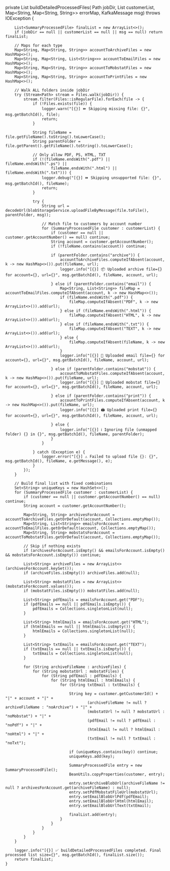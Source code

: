 private List<SummaryProcessedFile> buildDetailedProcessedFiles(
            Path jobDir,
            List<SummaryProcessedFile> customerList,
            Map<String, Map<String, String>> errorMap,
            KafkaMessage msg) throws IOException {

        List<SummaryProcessedFile> finalList = new ArrayList<>();
        if (jobDir == null || customerList == null || msg == null) return finalList;

        // Maps for each type
        Map<String, Map<String, String>> accountToArchiveFiles = new HashMap<>();
        Map<String, Map<String, List<String>>> accountToEmailFiles = new HashMap<>();
        Map<String, Map<String, String>> accountToMobstatFiles = new HashMap<>();
        Map<String, Map<String, String>> accountToPrintFiles = new HashMap<>();

        // Walk ALL folders inside jobDir
        try (Stream<Path> stream = Files.walk(jobDir)) {
            stream.filter(Files::isRegularFile).forEach(file -> {
                if (!Files.exists(file)) {
                    logger.warn("[{}] ⏩ Skipping missing file: {}", msg.getBatchId(), file);
                    return;
                }

                String fileName = file.getFileName().toString().toLowerCase();
                String parentFolder = file.getParent().getFileName().toString().toLowerCase();

                // Only allow PDF, PS, HTML, TXT
                if (!(fileName.endsWith(".pdf") || fileName.endsWith(".ps") ||
                        fileName.endsWith(".html") || fileName.endsWith(".txt"))) {
                    logger.debug("[{}] ⏩ Skipping unsupported file: {}", msg.getBatchId(), fileName);
                    return;
                }

                try {
                    String url = decodeUrl(blobStorageService.uploadFileByMessage(file.toFile(), parentFolder, msg));

                    // Match file to customers by account number
                    for (SummaryProcessedFile customer : customerList) {
                        if (customer == null || customer.getAccountNumber() == null) continue;
                        String account = customer.getAccountNumber();
                        if (!fileName.contains(account)) continue;

                        if (parentFolder.contains("archive")) {
                            accountToArchiveFiles.computeIfAbsent(account, k -> new HashMap<>()).put(fileName, url);
                            logger.info("[{}] 📦 Uploaded archive file={} for account={}, url={}", msg.getBatchId(), fileName, account, url);

                        } else if (parentFolder.contains("email")) {
                            Map<String, List<String>> fileMap = accountToEmailFiles.computeIfAbsent(account, k -> new HashMap<>());
                            if (fileName.endsWith(".pdf")) {
                                fileMap.computeIfAbsent("PDF", k -> new ArrayList<>()).add(url);
                            } else if (fileName.endsWith(".html")) {
                                fileMap.computeIfAbsent("HTML", k -> new ArrayList<>()).add(url);
                            } else if (fileName.endsWith(".txt")) {
                                fileMap.computeIfAbsent("TEXT", k -> new ArrayList<>()).add(url);
                            } else {
                                fileMap.computeIfAbsent(fileName, k -> new ArrayList<>()).add(url);
                            }
                            logger.info("[{}] 📧 Uploaded email file={} for account={}, url={}", msg.getBatchId(), fileName, account, url);

                        } else if (parentFolder.contains("mobstat")) {
                            accountToMobstatFiles.computeIfAbsent(account, k -> new HashMap<>()).put(fileName, url);
                            logger.info("[{}] 📱 Uploaded mobstat file={} for account={}, url={}", msg.getBatchId(), fileName, account, url);

                        } else if (parentFolder.contains("print")) {
                            accountToPrintFiles.computeIfAbsent(account, k -> new HashMap<>()).put(fileName, url);
                            logger.info("[{}] 🖨 Uploaded print file={} for account={}, url={}", msg.getBatchId(), fileName, account, url);

                        } else {
                            logger.info("[{}] ℹ️ Ignoring file (unmapped folder) {} in {}", msg.getBatchId(), fileName, parentFolder);
                        }
                    }

                } catch (Exception e) {
                    logger.error("[{}] ⚠️ Failed to upload file {}: {}", msg.getBatchId(), fileName, e.getMessage(), e);
                }
            });
        }

        // Build final list with fixed combinations
        Set<String> uniqueKeys = new HashSet<>();
        for (SummaryProcessedFile customer : customerList) {
            if (customer == null || customer.getAccountNumber() == null) continue;
            String account = customer.getAccountNumber();

            Map<String, String> archivesForAccount = accountToArchiveFiles.getOrDefault(account, Collections.emptyMap());
            Map<String, List<String>> emailsForAccount = accountToEmailFiles.getOrDefault(account, Collections.emptyMap());
            Map<String, String> mobstatsForAccount = accountToMobstatFiles.getOrDefault(account, Collections.emptyMap());

            // Skip if nothing exists
            if (archivesForAccount.isEmpty() && emailsForAccount.isEmpty() && mobstatsForAccount.isEmpty()) continue;

            List<String> archiveFiles = new ArrayList<>(archivesForAccount.keySet());
            if (archiveFiles.isEmpty()) archiveFiles.add(null);

            List<String> mobstatFiles = new ArrayList<>(mobstatsForAccount.values());
            if (mobstatFiles.isEmpty()) mobstatFiles.add(null);

            List<String> pdfEmails = emailsForAccount.get("PDF");
            if (pdfEmails == null || pdfEmails.isEmpty()) {
                pdfEmails = Collections.singletonList(null);
            }

            List<String> htmlEmails = emailsForAccount.get("HTML");
            if (htmlEmails == null || htmlEmails.isEmpty()) {
                htmlEmails = Collections.singletonList(null);
            }

            List<String> txtEmails = emailsForAccount.get("TEXT");
            if (txtEmails == null || txtEmails.isEmpty()) {
                txtEmails = Collections.singletonList(null);
            }

            for (String archiveFileName : archiveFiles) {
                for (String mobstatUrl : mobstatFiles) {
                    for (String pdfEmail : pdfEmails) {
                        for (String htmlEmail : htmlEmails) {
                            for (String txtEmail : txtEmails) {

                                String key = customer.getCustomerId() + "|" + account + "|" +
                                        (archiveFileName != null ? archiveFileName : "noArchive") + "|" +
                                        (mobstatUrl != null ? mobstatUrl : "noMobstat") + "|" +
                                        (pdfEmail != null ? pdfEmail : "noPdf") + "|" +
                                        (htmlEmail != null ? htmlEmail : "noHtml") + "|" +
                                        (txtEmail != null ? txtEmail : "noTxt");

                                if (uniqueKeys.contains(key)) continue;
                                uniqueKeys.add(key);

                                SummaryProcessedFile entry = new SummaryProcessedFile();
                                BeanUtils.copyProperties(customer, entry);

                                entry.setArchiveBlobUrl(archiveFileName != null ? archivesForAccount.get(archiveFileName) : null);
                                entry.setPdfMobstatFileUrl(mobstatUrl);
                                entry.setEmailBlobUrlPdf(pdfEmail);
                                entry.setEmailBlobUrlHtml(htmlEmail);
                                entry.setEmailBlobUrlText(txtEmail);

                                finalList.add(entry);
                            }
                        }
                    }
                }
            }
        }

        logger.info("[{}] ✅ buildDetailedProcessedFiles completed. Final processed list size={}", msg.getBatchId(), finalList.size());
        return finalList;
    }
